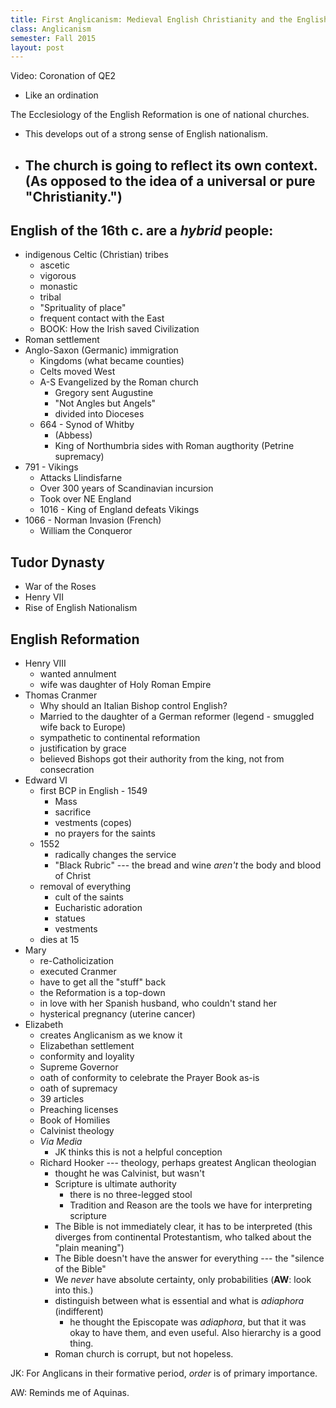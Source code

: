 ```yaml
---
title: First Anglicanism: Medieval English Christianity and the English Reformation
class: Anglicanism
semester: Fall 2015
layout: post
---
```


Video: Coronation of QE2

 - Like an ordination


The Ecclesiology of the English Reformation is one of national churches.

 - This develops out of a strong sense of English nationalism.
 - The church is going to reflect its own context. (As opposed to the idea of a universal or pure "Christianity.")
    - 

## English of the 16th c. are a _hybrid_ people:
 
 - indigenous Celtic (Christian) tribes
    - ascetic
    - vigorous
    - monastic
    - tribal
    - "Sprituality of place"
    - frequent contact with the East
    - BOOK: How the Irish saved Civilization
 - Roman settlement
 - Anglo-Saxon (Germanic) immigration
    - Kingdoms (what became counties)
    - Celts moved West
    - A-S Evangelized by the Roman church
       - Gregory sent Augustine
       - "Not Angles but Angels"
       - divided into Dioceses
    - 664 - Synod of Whitby
       - (Abbess)
       - King of Northumbria sides with Roman augthority (Petrine supremacy)
 - 791 - Vikings
    - Attacks Llindisfarne
    - Over 300 years of Scandinavian incursion
    - Took over NE England
    - 1016 - King of England defeats Vikings
 - 1066 - Norman Invasion (French)
    - William the Conqueror


## Tudor Dynasty

 - War of the Roses
 - Henry VII
 - Rise of English Nationalism

## English Reformation

 - Henry VIII
    - wanted annulment 
    - wife was daughter of Holy Roman Empire
 - Thomas Cranmer
    - Why should an Italian Bishop control English?
    - Married to the daughter of a German reformer (legend - smuggled wife back to Europe)
    - sympathetic to continental reformation
    - justification by grace
    - believed Bishops got their authority from the king, not from consecration
 - Edward VI
    - first BCP in English - 1549
       - Mass
       - sacrifice
       - vestments (copes)
       - no prayers for the saints
    - 1552
       - radically changes the service
       - "Black Rubric" --- the bread and wine _aren't_ the body and blood of Christ
    - removal of everything
       - cult of the saints
       - Eucharistic adoration
       - statues
       - vestments
    - dies at 15
 - Mary
    - re-Catholicization
    - executed Cranmer
    - have to get all the "stuff" back
    - the Reformation is a top-down 
    - in love with her Spanish husband, who couldn't stand her
    - hysterical pregnancy (uterine cancer)
 - Elizabeth
    - creates Anglicanism as we know it
    - Elizabethan settlement
    - conformity and loyality
    - Supreme Governor
    - oath of conformity to celebrate the Prayer Book as-is
    - oath of supremacy
    - 39 articles
    - Preaching licenses
    - Book of Homilies
    - Calvinist theology
    - _Via Media_
       - JK thinks this is not a helpful conception
    - Richard Hooker --- theology, perhaps greatest Anglican theologian
       - thought he was Calvinist, but wasn't
       - Scripture is ultimate authority
          - there is no three-legged stool
          - Tradition and Reason are the tools we have for interpreting scripture
       - The Bible is not immediately clear, it has to be interpreted (this diverges from continental Protestantism, who talked about the "plain meaning")
       - The Bible doesn't have the answer for everything --- the "silence of the Bible"
       - We _never_ have absolute certainty, only probabilities (__AW__: look into this.)
       - distinguish between what is essential and what is _adiaphora_ (indifferent)
          - he thought the Episcopate was _adiaphora_, but that it was okay to have them, and even useful. Also hierarchy is a good thing.
       - Roman church is corrupt, but not hopeless.


JK: For Anglicans in their formative period, _order_ is of primary importance.

AW: Reminds me of Aquinas.